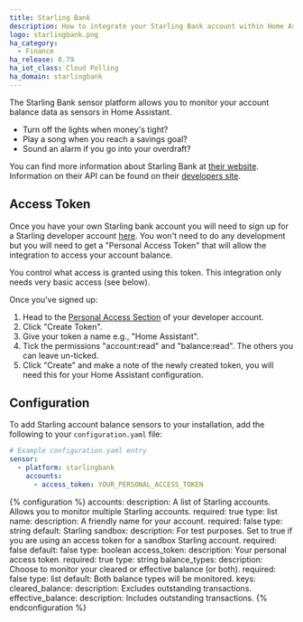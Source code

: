 ```yaml
---
title: Starling Bank
description: How to integrate your Starling Bank account within Home Assistant.
logo: starlingbank.png
ha_category:
  - Finance
ha_release: 0.79
ha_iot_class: Cloud Polling
ha_domain: starlingbank
---
```


The Starling Bank sensor platform allows you to monitor your account balance data as sensors in Home Assistant.

* Turn off the lights when money's tight?
* Play a song when you reach a savings goal?
* Sound an alarm if you go into your overdraft?

You can find more information about Starling Bank at [their website](https://www.starlingbank.com/). Information on their API can be found on their [developers site](https://developer.starlingbank.com/).

## Access Token

Once you have your own Starling bank account you will need to sign up for a Starling developer account [here](https://developer.starlingbank.com/signup). You won't need to do any development but you will need to get a "Personal Access Token" that will allow the integration to access your account balance.

<div class='note info'>
  You control what access is granted using this token. This integration only needs very basic access (see below).
</div>

Once you've signed up:

1. Head to the [Personal Access Section](https://developer.starlingbank.com/personal/token) of your developer account.
2. Click "Create Token".
3. Give your token a name e.g., "Home Assistant".
4. Tick the permissions "account:read" and "balance:read". The others you can leave un-ticked.
5. Click "Create" and make a note of the newly created token, you will need this for your Home Assistant configuration.

## Configuration

To add Starling account balance sensors to your installation, add the following to your `configuration.yaml` file:
```yaml
# Example configuration.yaml entry
sensor:
  - platform: starlingbank
    accounts:
      - access_token: YOUR_PERSONAL_ACCESS_TOKEN
```

{% configuration %}
accounts:
  description: A list of Starling accounts. Allows you to monitor multiple Starling accounts.
  required: true
  type: list
name:
  description: A friendly name for your account.
  required: false
  type: string
  default: Starling
sandbox:
  description: For test purposes. Set to true if you are using an access token for a sandbox Starling account.
  required: false
  default: false
  type: boolean
access_token:
  description: Your personal access token.
  required: true
  type: string
balance_types:
  description: Choose to monitor your cleared or effective balance (or both).
  required: false
  type: list
  default: Both balance types will be monitored.
  keys:
    cleared_balance:
      description: Excludes outstanding transactions.
    effective_balance:
      description: Includes outstanding transactions.
{% endconfiguration %}
